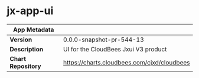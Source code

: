 # jx-app-ui

|App Metadata||
|---|---|
| **Version** | 0.0.0-snapshot-pr-544-13 |
| **Description** | UI for the CloudBees Jxui V3 product |
| **Chart Repository** | https://charts.cloudbees.com/cjxd/cloudbees |
